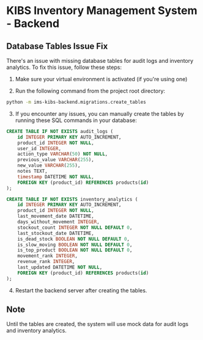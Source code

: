 # KIBS Inventory Management System - Backend

## Database Tables Issue Fix

There's an issue with missing database tables for audit logs and inventory analytics. To fix this issue, follow these steps:

1. Make sure your virtual environment is activated (if you're using one)

2. Run the following command from the project root directory:

```bash
python -m ims-kibs-backend.migrations.create_tables
```

3. If you encounter any issues, you can manually create the tables by running these SQL commands in your database:

```sql
CREATE TABLE IF NOT EXISTS audit_logs (
    id INTEGER PRIMARY KEY AUTO_INCREMENT,
    product_id INTEGER NOT NULL,
    user_id INTEGER,
    action_type VARCHAR(50) NOT NULL,
    previous_value VARCHAR(255),
    new_value VARCHAR(255),
    notes TEXT,
    timestamp DATETIME NOT NULL,
    FOREIGN KEY (product_id) REFERENCES products(id)
);

CREATE TABLE IF NOT EXISTS inventory_analytics (
    id INTEGER PRIMARY KEY AUTO_INCREMENT,
    product_id INTEGER NOT NULL,
    last_movement_date DATETIME,
    days_without_movement INTEGER,
    stockout_count INTEGER NOT NULL DEFAULT 0,
    last_stockout_date DATETIME,
    is_dead_stock BOOLEAN NOT NULL DEFAULT 0,
    is_slow_moving BOOLEAN NOT NULL DEFAULT 0,
    is_top_product BOOLEAN NOT NULL DEFAULT 0,
    movement_rank INTEGER,
    revenue_rank INTEGER,
    last_updated DATETIME NOT NULL,
    FOREIGN KEY (product_id) REFERENCES products(id)
);
```

4. Restart the backend server after creating the tables.

## Note

Until the tables are created, the system will use mock data for audit logs and inventory analytics.